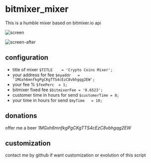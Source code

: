 # bitmixer\_mixer

This is a humble mixer based on bitmixer.io api

![screen](https://github.com/blackout314/bitmixer_mixer/blob/master/screenshots/bitmixer-step-0.png)

![screen-after](https://github.com/blackout314/bitmixer_mixer/blob/master/screenshots/bitmixer-step-1.png)

## configuration
* title of mixer `$TITLE    = 'Crypto Coins Mixer';`
* your address for fee `$myaddr   = '1MGxh6mnfkgPgCKgTTS4cEzC8vbhgqg2EW';`
* your fee % `$feePerc  = 1;`
* bitmixer fixed fee `$bitmixerFee = '0.6523';`
* customer time in hours for send `$customerTime = 8;`
* your time in hours for send `$myTime   = 10;`

## donations
offer me a beer _1MGxh6mnfkgPgCKgTTS4cEzC8vbhgqg2EW_

## customization
contact me by github if want customization or evolution of this script
